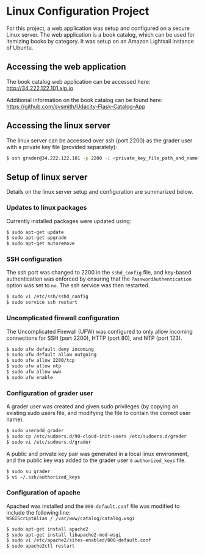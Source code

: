 # Linux Configuration Project

For this project, a web application was setup and configured on a secure Linux server. The web application is a book catalog, which can be used for itemizing books by category. It was setup on an Amazon Lightsail instance of Ubuntu.

## Accessing the web application

The book catalog web application can be accessed here:
http://34.222.122.101.xip.io

Additional information on the book catalog can be found here:
https://github.com/svsmith/Udacity-Flask-Catalog-App

## Accessing the linux server

The linux server can be accessed over ssh (port 2200) as the grader user with a private key file (provided separately):
```sh
$ ssh grader@34.222.122.101 -p 2200 -i <private_key_file_path_and_name>
```

## Setup of linux server

Details on the linux server setup and configuration are summarized below.

### Updates to linux packages

Currently installed packages were updated using:
```sh
$ sudo apt-get update
$ sudo apt-get upgrade
$ sudo apt-get autoremove
```

### SSH configuration

The ssh port was changed to 2200 in the `sshd_config` file, and key-based authentication was enforced by ensuring that the `PasswordAuthentication` option was set to `no`. The ssh service was then restarted.
```sh
$ sudo vi /etc/ssh/sshd_config
$ sudo service ssh restart
```

### Uncomplicated firewall configuration

The Uncomplicated Firewall (UFW) was configured to only allow incoming connections for SSH (port 2200), HTTP (port 80), and NTP (port 123).
```sh
$ sudo ufw default deny incoming
$ sudo ufw default allow outgoing
$ sudo ufw allow 2200/tcp
$ sudo ufw allow ntp
$ sudo ufw allow www
$ sudo ufw enable
```

### Configuration of grader user

A grader user was created and given sudo privileges (by copying an existing sudo users file, and modifying the file to contain the correct user name). 
```sh
$ sudo useradd grader
$ sudo cp /etc/sudoers.d/90-cloud-init-users /etc/sudoers.d/grader
$ sudo vi /etc/sudoers.d/grader
```

A public and private key pair was generated in a local linux environment, and the public key was added to the grader user's `authorized_keys` file.
```sh
$ sudo su grader
$ vi ~/.ssh/authorized_keys
```

### Configuration of apache

Apached was installed and the `000-default.conf` file was modified to include the following line:  
```WSGIScriptAlias / /var/www/catalog/catalog.wsgi```

```sh
$ sudo apt-get install apache2
$ sudo apt-get install libapache2-mod-wsgi
$ sudo vi /etc/apache2/sites-enabled/000-default.conf
$ sudo apache2ctl restart
```
